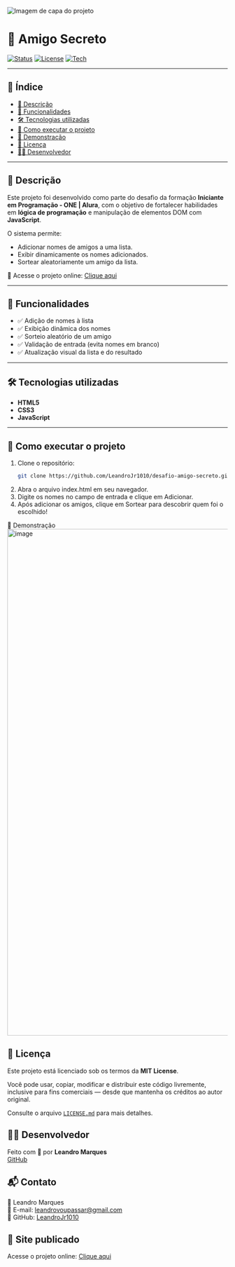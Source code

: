 ![Imagem de capa do projeto](https://copilot.microsoft.com/th/id/BCO.21e25397-b71f-4904-b637-466166d99b85.png)



# 🎁 Amigo Secreto

[![Status](https://img.shields.io/badge/status-em%20desenvolvimento-green)](https://github.com/LeandroJr1010/desafio-amigo-secreto)
[![License](https://img.shields.io/badge/license-MIT-lightgrey)](https://opensource.org/licenses/MIT)
[![Tech](https://img.shields.io/badge/feito%20com-HTML%2FCSS%2FJS-blue)](#tecnologias-utilizadas)

---

## 🧭 Índice

- [📌 Descrição](#descrição)
- [🧠 Funcionalidades](#funcionalidades)
- [🛠️ Tecnologias utilizadas](#tecnologias-utilizadas)
- [🚀 Como executar o projeto](#como-executar-o-projeto)
- [📸 Demonstração](#demonstração)
- [📄 Licença](#licença)
- [👨‍💻 Desenvolvedor](#desenvolvedor)

---

## 📌 Descrição

Este projeto foi desenvolvido como parte do desafio da formação **Iniciante em Programação - ONE | Alura**, com o objetivo de fortalecer habilidades em **lógica de programação** e manipulação de elementos DOM com **JavaScript**.

O sistema permite:
- Adicionar nomes de amigos a uma lista.
- Exibir dinamicamente os nomes adicionados.
- Sortear aleatoriamente um amigo da lista.

🔗 Acesse o projeto online: [Clique aqui](https://leandrojr1010.github.io/desafio-amigo-secreto/)

---

## 🧠 Funcionalidades

- ✅ Adição de nomes à lista
- ✅ Exibição dinâmica dos nomes
- ✅ Sorteio aleatório de um amigo
- ✅ Validação de entrada (evita nomes em branco)
- ✅ Atualização visual da lista e do resultado

---

## 🛠️ Tecnologias utilizadas

- **HTML5**
- **CSS3**
- **JavaScript**

---

## 🚀 Como executar o projeto

1. Clone o repositório:
   ```bash
   git clone https://github.com/LeandroJr1010/desafio-amigo-secreto.git
2. Abra o arquivo index.html em seu navegador.
3. Digite os nomes no campo de entrada e clique em Adicionar.
4. Após adicionar os amigos, clique em Sortear para descobrir quem foi o escolhido!

📸 Demonstração
<img width="1659" height="1156" alt="image" src="https://github.com/user-attachments/assets/7db32652-77ba-482f-8ff1-420dd09e6828" />

## 📄 Licença

Este projeto está licenciado sob os termos da **MIT License**.

Você pode usar, copiar, modificar e distribuir este código livremente, inclusive para fins comerciais — desde que mantenha os créditos ao autor original.

Consulte o arquivo [`LICENSE.md`](LICENSE.md) para mais detalhes.


## 👨‍💻 Desenvolvedor

Feito com 💙 por **Leandro Marques**  
[GitHub](https://github.com/LeandroJr1010)

## 📬 Contato

👤 Leandro Marques  
📧 E-mail: [leandrovoupassar@gmail.com](mailto:leandrovoupassar@gmail.com)  
🔗 GitHub: [LeandroJr1010](https://github.com/LeandroJr1010)


## 🔗 Site publicado

Acesse o projeto online: [Clique aqui](https://leandrojr1010.github.io/desafio-amigo-secreto/)
